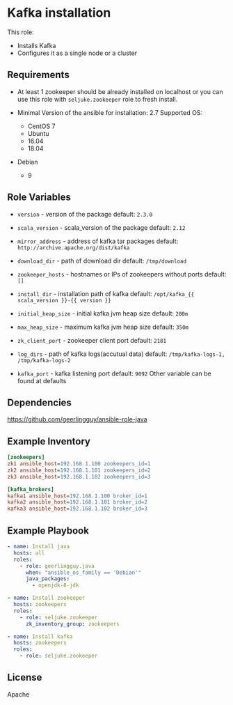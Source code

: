 Kafka installation
=========

This role:
  - Installs Kafka
  - Configures it as a single node or a cluster

Requirements
------------
 - At least 1 zookeeper should be already installed on localhost or you can use this role with `seljuke.zookeeper` role to fresh install.

 - Minimal Version of the ansible for installation: 2.7
 Supported OS:
   - CentOS
       7
   - Ubuntu
    - 16.04
    - 18.04
  - Debian
    - 9

Role Variables
--------------

- `version` - version of the package
  default: `2.3.0`

- `scala_version` - scala_version of the package
  default: `2.12`

- `mirror_address` - address of kafka tar packages
  default: `http://archive.apache.org/dist/kafka`

- `download_dir` - path of download dir
  default: `/tmp/download`

- `zookeeper_hosts` - hostnames or IPs of zookeepers without ports
  default: `[]`

- `install_dir` - installation path of kafka
  default: `/opt/kafka_{{ scala_version }}-{{ version }}`

- `initial_heap_size` - initial kafka jvm heap size
  default: `200m`

- `max_heap_size` - maximum kafka jvm heap size
  default: `350m`

- `zk_client_port` - zookeeper client port
  default: `2181`

- `log_dirs` - path of kafka logs(accutual data)
  default: `/tmp/kafka-logs-1, /tmp/kafka-logs-2`

- `kafka_port` - kafka listening port
  default: `9092`
Other variable can be found at defaults

Dependencies
------------

https://github.com/geerlingguy/ansible-role-java

Example Inventory
----------------
```ini
[zookeepers]
zk1 ansible_host=192.168.1.100 zookeepers_id=1
zk2 ansible_host=192.168.1.101 zookeepers_id=2
zk3 ansible_host=192.168.1.102 zookeepers_id=3

[kafka_brokers]
kafka1 ansible_host=192.168.1.100 broker_id=1
kafka2 ansible_host=192.168.1.101 broker_id=2
kafka3 ansible_host=192.168.1.102 broker_id=3
 ```

Example Playbook
----------------

```yaml
- name: Install java
  hosts: all
  roles:
    - role: geerlingguy.java
      when: "ansible_os_family == 'Debian'"
      java_packages:
        - openjdk-8-jdk

- name: Install zookeeper
  hosts: zookeepers
  roles:
    - role: seljuke.zookeeper
      zk_inventory_group: zookeepers

- name: Install kafka
  hosts: zookeepers
  roles:
    - role: seljuke.zookeeper
```

License
-------
Apache
